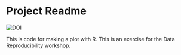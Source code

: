 # Project Readme

[![DOI](https://sandbox.zenodo.org/badge/859611817.svg)](https://handle.stage.datacite.org/10.5072/zenodo.114097)


This is code for making a plot with R.
This is an exercise for the Data Reproducibility workshop.
